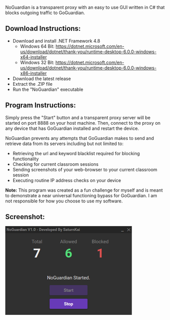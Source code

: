 NoGuardian is a transparent proxy with an easy to use GUI written in C# that blocks outgoing traffic to GoGuardian.

Download Instructions:
-----

 - Download and install .NET Framework 4.8
   - Windows 64 Bit: https://dotnet.microsoft.com/en-us/download/dotnet/thank-you/runtime-desktop-6.0.0-windows-x64-installer
   - Windows 32 Bit: https://dotnet.microsoft.com/en-us/download/dotnet/thank-you/runtime-desktop-6.0.0-windows-x86-installer
 - Download the latest release
 - Extract the .ZIP file
 - Run the "NoGuardian" executable

Program Instructions:
-----

Simply press the "Start" button and a transparent proxy server will be started on port 8888 on your host machine. Then, connect to the proxy on any device that has GoGuardian installed and restart the device.

NoGuardian prevents any attempts that GoGuardian makes to send and retrieve data from its servers including but not limited to:

 - Retrieving the url and keyword blacklist required for blocking functionality
 - Checking for current classroom sessions
 - Sending screenshots of your web-browser to your current classroom session
 - Executing routine IP address checks on your device

**Note:** This program was created as a fun challenge for myself and is meant to demonstrate a near universal functioning bypass for GoGuardian. I am not responsible for how you choose to use my software.

Screenshot:
-----

![Screenshot 1](https://raw.githubusercontent.com/SaturnKai/NoGuardian/main/.screenshots/screenshot.png)

